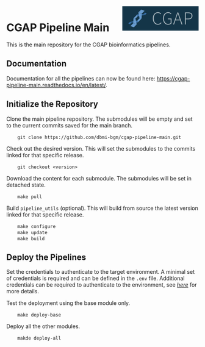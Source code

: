 <img src="https://github.com/dbmi-bgm/cgap-pipeline/blob/master/docs/images/cgap_logo.png" width="200" align="right">

# CGAP Pipeline Main

This is the main repository for the CGAP bioinformatics pipelines.

## Documentation

Documentation for all the pipelines can now be found here:
https://cgap-pipeline-main.readthedocs.io/en/latest/.

## Initialize the Repository

Clone the main pipeline repository.
The submodules will be empty and set to the current commits saved for the main branch.

        git clone https://github.com/dbmi-bgm/cgap-pipeline-main.git

Check out the desired version.
This will set the submodules to the commits linked for that specific release.

        git checkout <version>

Download the content for each submodule.
The submodules will be set in detached state.

        make pull

Build `pipeline_utils` (optional).
This will build from source the latest version linked for that specific release.

        make configure
        make update
        make build

## Deploy the Pipelines

Set the credentials to authenticate to the target environment. A minimal set of credentials is required and can be defined in the `.env` file. Additional credentials can be required to authenticate to the environment, see [*here*](https://cgap-pipeline-utils.readthedocs.io/en/latest/deploy_pipeline.html#set-up-credentials-and-environmental-variables) for more details.

Test the deployment using the base module only.

        make deploy-base

Deploy all the other modules.

        makde deploy-all
